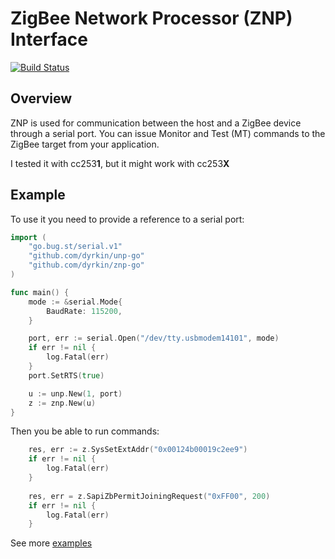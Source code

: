 # ZigBee Network Processor (ZNP) Interface

[![Build Status](https://cloud.drone.io/api/badges/dyrkin/znp-go/status.svg??branch=master)](https://cloud.drone.io/dyrkin/znp-go)

## Overview

ZNP is used for communication between the host and a ZigBee device through a serial port. You can issue Monitor and Test (MT) commands to the
ZigBee target from your application.

I tested it with cc253**1**, but it might work with cc253**X**  

## Example

To use it you need to provide a reference to a serial port:

```go
import (
	"go.bug.st/serial.v1"
	"github.com/dyrkin/unp-go"
	"github.com/dyrkin/znp-go"
)

func main() {
	mode := &serial.Mode{
		BaudRate: 115200,
	}

	port, err := serial.Open("/dev/tty.usbmodem14101", mode)
	if err != nil {
		log.Fatal(err)
	}
	port.SetRTS(true)

	u := unp.New(1, port)
	z := znp.New(u)
}
```

Then you be able to run commands:

```go
	res, err := z.SysSetExtAddr("0x00124b00019c2ee9")
	if err != nil {
		log.Fatal(err)
	}
	
	res, err = z.SapiZbPermitJoiningRequest("0xFF00", 200)
	if err != nil {
		log.Fatal(err)
	}
```

See more [examples](example/example.go)


